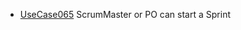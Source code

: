  * [UseCase065](https://github.com/DomainDrivenArchitecture/ddaRequirement/blob/master/en/requirements/UseCase065.md) ScrumMaster or PO can start a Sprint